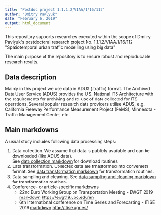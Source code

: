 ```yaml
---
title: "Postdoc project 1.1.1.2/VIAA/1/16/112"
author: "Dmitry Pavlyuk"
date: "February 6, 2019"
output: html_document
---
```


This repository supports researches executed within the scope of Dmitry Pavlyuk's postdoctoral research project No. 1.1.1.2/VIAA/1/16/112 "Spatiotemporal urban traffic modelling using big data"

The main purpose of the repository is to ensure robust and reproducable research results.


Data description
----------------
Mainly in this project we use data in ADUS (.traffic) format. The Archived Data User Service (ADUS) provides the U.S. National ITS Architecture with the requirements for archiving and re-use of data collected for ITS operations. Several popular research data providers utilise ADUS, e.g. California Freeway Performance Measurement Project (PeMS), Minnesota - Traffic Management Center, etc.


Main markdowns
----------------
A usual study includes following data processing steps:

1. Data collection. We assume that data is publicly available and can be downloaded (like ADUS data).   
See [data collection markdown](./data_collection.Rmd) for download routines.
2. Data transformation. Collected data are trnasformed into convenietn format.
See [data transformation markdown](./data_transformation.Rmd) for transformation routines.
3. Data sampling and cleaning. See [data sampling and cleaning markdown](./sampling.Rmd) for transformation routines.
4. Conference- or article-specific markdowns
    + 22nd Euro Working Group on Transportation Meeting - EWGT 2019 [markdown](./EWGT2019.Rmd) https://ewgt19.upc.edu/en
    + 6th International conference on Time Series and Forecasting - ITISE 2019 [markdown](./ITISE2019.Rmd) http://itise.ugr.es/

